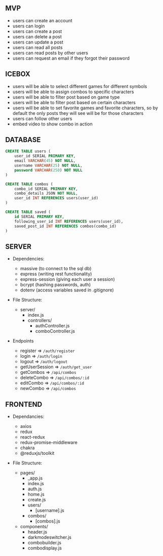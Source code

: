 ## MVP

- users can create an account
- users can login
- users can create a post
- users can delete a post
- users can update a post
- users can read all posts
- users can read posts by other users
- users can request an email if they forgot their password

## ICEBOX

- users will be able to select different games for different symbols
- users will be able to assign combos to specific characters
- users will be able to filter post based on game type
- users will be able to filter post based on certain characters
- users will be able to set favorite games and favorite characters, so by default the only posts they will see will be for those characters
- users can follow other users
- embed video to show combo in action

## DATABASE

```SQL
CREATE TABLE users (
    user_id SERIAL PRIMARY KEY,
    email VARCHAR(45) NOT NULL,
    username VARCHAR(25) NOT NULL,
    password VARCHAR(250) NOT NULL
)
```

```SQL
CREATE TABLE combos (
    combo_id SERIAL PRIMARY KEY, 
    combo_details JSON NOT NULL,
    user_id INT REFERENCES users(user_id)
)
```

```SQL
CREATE TABLE saved (
    id SERIAL PRIMARY KEY,
    following_user_id INT REFERENCES users(user_id),
    saved_post_id INT REFERENCES combos(combo_id)
)
```

## SERVER

- Dependencies: 
    - massive (to connect to the sql db)
    - express (writing rest functionality)
    - express-session (giving each user a session)
    - bcrypt (hashing passwords, auth)
    - dotenv (access variables saved in .gitignore)

- File Structure: 
    - server/
        - index.js
        - controllers/
            - authController.js
            - comboController.js

- Endpoints
    - register => `/auth/register`
    - login => `/auth/login`
    - logout => `/auth/logout`
    - getUserSession => `/auth/get_user`
    - getCombos => `/api/combos`
    - deleteCombo => `/api/combos/:id`
    - editCombo => `/api/combos/:id`
    - newCombo => `/api/combos`

## FRONTEND

- Dependancies: 
    - axios
    - redux
    - react-redux
    - redux-promise-middleware
    - chakra
    - @reduxjs/toolkit

- File Structure:
    - pages/
        - _app.js
        - index.js
        - auth.js
        - home.js
        - create.js
        - users/
            - [username].js
        - combos/
            - [combos].js
    - components/
        - header.js
        - darkmodeswitcher.js
        - combobuilder.js
        - combodisplay.js


